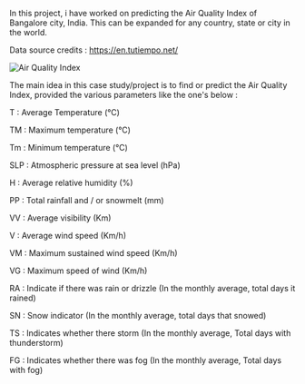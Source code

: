 In this project, i have worked on predicting the Air Quality Index of Bangalore city, India. This can be expanded for any country, state or city in the world.

Data source credits : https://en.tutiempo.net/

![Air Quality Index](https://previews.123rf.com/images/blueringmedia/blueringmedia2002/blueringmedia200200906/140013522-air-quality-index-chart-with-color-scales-from-good-to-hazardous-illustration.jpg)

The main idea in this case study/project is to find or predict the Air Quality Index, provided the various parameters like the one's below :

T : Average Temperature (°C)

TM : Maximum temperature (°C)

Tm : Minimum temperature (°C)

SLP : Atmospheric pressure at sea level (hPa)

H : Average relative humidity (%)

PP : Total rainfall and / or snowmelt (mm)

VV : Average visibility (Km)

V : Average wind speed (Km/h)

VM : Maximum sustained wind speed (Km/h)

VG : Maximum speed of wind (Km/h)

RA : Indicate if there was rain or drizzle (In the monthly average, total days it rained)

SN : Snow indicator (In the monthly average, total days that snowed)

TS : Indicates whether there storm (In the monthly average, Total days with thunderstorm)

FG : Indicates whether there was fog (In the monthly average, Total days with fog)

